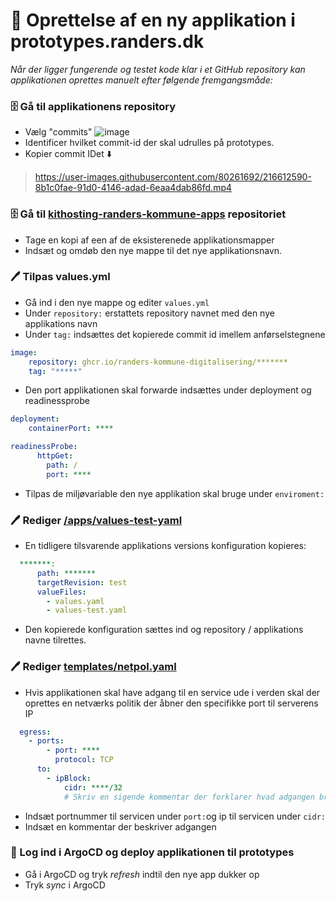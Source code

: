 # :book: Oprettelse af en ny applikation i prototypes.randers.dk

*Når der ligger fungerende og testet kode klar i et GitHub repository kan applikationen oprettes manuelt efter følgende fremgangsmåde:*

### :file_cabinet: Gå til applikationens repository

- Vælg "commits" ![image](https://user-images.githubusercontent.com/80261692/216611622-7b1396d0-3a12-4509-93e4-99dabe35716e.png)
- Identificer hvilket commit-id der skal udrulles på prototypes.
- Kopier commit IDet ⬇️

> https://user-images.githubusercontent.com/80261692/216612590-8b1c0fae-91d0-4146-adad-6eaa4dab86fd.mp4

### :file_cabinet: Gå til [kithosting-randers-kommune-apps](https://github.com/Randers-Kommune-Digitalisering/kithosting-randers-kommune-apps) repositoriet
- Tage en kopi af een af de eksisterenede applikationsmapper
- Indsæt og omdøb den nye mappe til det nye applikationsnavn.
 
### :pen: Tilpas values.yml

- Gå ind i den nye mappe og editer `values.yml`
- Under `repository:` erstattets repository navnet med den nye applikations navn
- Under `tag:` indsættes det kopierede commit id imellem anførselstegnene
```yaml
image:
    repository: ghcr.io/randers-kommune-digitalisering/*******
    tag: "*****"
```

- Den port applikationen skal forwarde indsættes under deployment og readinessprobe

```yaml
deployment:
    containerPort: ****
```

```yaml
readinessProbe:
      httpGet:
        path: /
        port: ****
```
- Tilpas de miljøvariable den nye applikation skal bruge under `enviroment:`

### :pen: Rediger [/apps/values-test-yaml](https://github.com/Randers-Kommune-Digitalisering/kithosting-randers-kommune-apps/blob/test/apps/values-test.yaml)
- En tidligere tilsvarende applikations versions konfiguration kopieres:
```yaml
  *******:
      path: *******
      targetRevision: test
      valueFiles:
        - values.yaml
        - values-test.yaml
```
- Den kopierede konfiguration sættes ind og repository / applikations navne tilrettes.

### :pen: Rediger [templates/netpol.yaml](https://github.com/Randers-Kommune-Digitalisering/kithosting-randers-kommune-apps/blob/test/vis-klimamonitor-int-akt/templates/netpol.yaml)
- Hvis applikationen skal have adgang til en service ude i verden skal der oprettes en netværks politik der åbner den specifikke port til serverens IP
```yaml
  egress:
    - ports:
        - port: ****
          protocol: TCP
      to:
        - ipBlock:
            cidr: ****/32
            # Skriv en sigende kommentar der forklarer hvad adgangen bruges til i applikationen
```
- Indsæt portnummer til servicen under `port:`og ip til servicen under `cidr:`
- Indsæt en kommentar der beskriver adgangen

### :octopus: Log ind i ArgoCD og deploy applikationen til prototypes

- Gå i ArgoCD og tryk *refresh* indtil den nye app dukker op
- Tryk *sync* i ArgoCD
